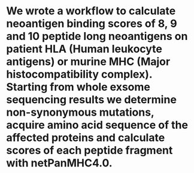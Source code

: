 # We wrote a workflow to calculate neoantigen binding scores of 8, 9 and 10 peptide long neoantigens on patient HLA (Human leukocyte antigens) or murine MHC (Major histocompatibility complex). Starting from whole exsome sequencing results we determine non-synonymous mutations, acquire amino acid sequence of the affected proteins and calculate scores of each peptide fragment with netPanMHC4.0. 
